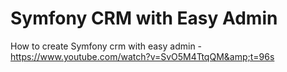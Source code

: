 # Symfony CRM with Easy Admin 
How to create Symfony crm with easy admin - https://www.youtube.com/watch?v=SvO5M4TtqQM&amp;t=96s